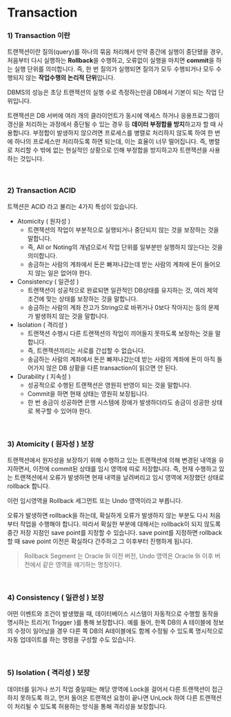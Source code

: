# Transaction

### 1) Transaction 이란

 트랜잭션이란 질의(query)를 하나의 묶음 처리해서 만약 중간에 실행이 중단됐을 경우, 처음부터 다시 실행하는 **Rollback**을 수행하고, 오류없이 실행을 마치면 **commit**을 하는 실행 단위를 의미합니다. 즉, 한 번 질의가 실행되면 질의가 모두 수행되거나 모두 수행되지 않는 **작업수행의 논리적 단위**입니다.

 DBMS의 성능은 초당 트랜잭션의 실행 수로 측정하는만큼 DB에서 기본이 되는 작업 단위입니다.

 트랜잭션은 DB 서버에 여러 개의 클라이언트가 동시에 액세스 하거나 응용프로그램이 갱신을 처리하는 과정에서 중단될 수 있는 경우 등 **데이터 부정합을 방지**하고자 할 때 사용합니다. 부정합이 발생하지 않으려면 프로세스를 병렬로 처리하지 않도록 하여 한 번에 하나의 프로세스만 처리하도록 하면 되는데, 이는 효율이 너무 떨어집니다. 즉, 병렬로 처리할 수 밖에 없는 현실적인 상황으로 인해 부정합을 방지하고자 트랜잭션을 사용하는 것입니다.

<br>

### 2) Transaction ACID

 트잭션은 ACID 라고 불리는 4가지 특성이 있습니다.

- Atomicity ( 원자성 )
  - 트랜잭션의 작업이 부분적으로 실행되거나 중단되지 않는 것을 보장하는 것을 말합니다.
  - 즉, All or Noting의 개념으로서 작업 단위를 일부분만 실행하지 않는다는 것을 의미합니다.
  - 송금하는 사람의 계좌에서 돈은 빠져나갔는데 받는 사람의 계좌에 돈이 들어오지 않는 일은 없어야 한다.
- Consistency ( 일관성 )
  - 트랜잭션이 성공적으로 완료되면 일관적인 DB상태를 유지하는 것, 여러 제약 조건에 맞는 상태를 보장하는 것을 말합니다.
  - 송금하는 사람의 계좌 잔고가 String으로 바뀌거나 0보다 작아지는 등의 문제가 발생하지 않는 것을 말합니다.
- Isolation ( 격리성 )
  - 트랜잭션 수행시 다른 트랜잭션의 작업이 끼어들지 못하도록 보장하는 것을 말합니다.
  - 즉, 트랜잭션끼리는 서로를 간섭할 수 없습니다.
  - 송금하는 사람의 계좌에서 돈은 빠져나갔는데 받는 사람의 계좌에 돈이 아직 들어가지 않은 DB 상황을 다른 transaction이 읽으면 안 된다.
- Durability ( 지속성 )
  - 성공적으로 수행된 트랜잭션은 영원히 반영이 되는 것을 말합니다.
  - Commit을 하면 현재 상태는 영원히 보장됩니다.
  -  한 번 송금이 성공하면 은행 시스템에 장애가 발생하더라도 송금이 성공한 상태로 복구할 수 있어야 한다.

<br>

### 3) Atomicity ( 원자성 ) 보장

 트랜잭션에서 원자성을 보장하기 위해 수행하고 있는 트랜잭션에 의해 변경된 내역을 유지하면서, 이전에 commit된 상태를 임시 영역에 따로 저장합니다. 즉, 현재 수행하고 있는 트랜잭션에서 오류가 발생하면 현재 내역을 날려버리고 임시 영역에 저장했던 상태로 rollback 합니다.

 이런 임시영역을 Rollback 세그먼트 또는 Undo 영역이라고 부릅니다.

 오류가 발생하면 rollback을 하는데, 확실하게 오류가 발생하지 않는 부분도 다시 처음부터 작업을 수행해야 합니다. 따라서 확실한 부분에 대해서는 rollback이 되지 않도록 중간 저장 지점인 save point를 지정할 수 있습니다. save point를 지정하면 rollback 할 때 save point 이전은 확실하다 간주하고 그 이후부터 진행하게 됩니다.

> Rollback Segment 는 Oracle 9i 이전 버전, Undo 영역은 Oracle 9i 이후 버전에서 같은 영역을 얘기하는 명칭이다.

<br>

### 4) Consistency ( 일관성 ) 보장

  어떤 이벤트와 조건이 발생했을 때, 데이터베이스 시스템이 자동적으로 수행할 동작을 명시하는 트리거( Trigger )를 통해 보장합니다. 예를 들어, 한쪽 DB의 A 테이블에 정보의 수정이 일어났을 경우 다른 쪽 DB의 A테이블에도 함께 수정될 수 있도록 명시적으로 자동 업데이트를 하는 명령을 구성할 수도 있습니다.

<br>

### 5) Isolation ( 격리성 ) 보장

   데이터를 읽거나 쓰기 작업 중일때는 해당 영역에 Lock을 걸어서 다른 트랜잭션이 접근하지 못하도록 하고, 먼저 들어온 트랜잭션 요청이 끝나면 UnLock 하여 다른 트랜잭션이 처리될 수 있도록 허용하는 방식을 통해 격리성을 보장합니다.

 <br>



 



